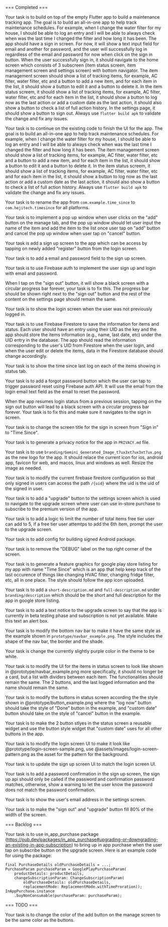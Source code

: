 === Completed ===

Your task is to build on top of the empty Flutter app to build a maintenance tracking app. The goal is to build an all-in-one app to help track maintenance schedules. For example, when I change the water filter for my house, I should be able to log an entry and I will be able to always check when was the last time I changed the filter and how long it has been. The app should have a sign in screen. For now, it will show a text input field for email and another for password, and the user will successfully log in regardless of the email and password for now when click on the sign in button. When the user successfully sign in, it should navigate to the home screen which consists of 3 subscreen (item status screen, item management screen and settings screen) with bottom navigator. The item management screen should show a list of tracking items, for example, AC filter, water filter, etc and a button to add a new item, and for each item in the list, it should show a button to edit it and a button to delete it. In the item status screem, it should show a list of tracking items, for example, AC filter, water filter, etc and for each item in the list, it should show a button to log now as the last action or add a custom date as the last action, it should also show a button to check a list of full action history. In the settings page, it should show a button to sign out. Always use `flutter build apk` to validate the change and fix any issues.

Your task is to continue on the existing code to finish the UI for the app. The goal is to build an all-in-one app to help track maintenance schedules. For example, when I change the water filter for my house, I should be able to log an entry and I will be able to always check when was the last time I changed the filter and how long it has been. The item management screen should show a list of tracking items, for example, AC filter, water filter, etc and a button to add a new item, and for each item in the list, it should show a button to edit it and a button to delete it. In the item status screem, it should show a list of tracking items, for example, AC filter, water filter, etc and for each item in the list, it should show a button to log now as the last action or add a custom date as the last action, it should also show a button to check a list of full action history. Always use `flutter build apk` to validate the change and fix any issues.

Your task is to rename the app from `com.example.time_since` to `com.hejitech.timesince` for all platforms.

Your task is to implement a pop up window when user clicks on the "add" button on the manage tab, and the pop up window should let user input the name of the item and add the item to the list once user tap on "add" button and cancel the pop up window when user tap on "cancel" button.

Your task is add a sign up screen to the app which can be access by tapping on newly added "register" button from the login screen.

Your task is to add a email and password field to the sign up screen.

Your task is to use Firebase auth to implement the user sign up and login with email and password.

When I tap on the "sign out" button, it will show a black screen with a circular progress bar forever, your task is to fix this. The progress bar should be shown right next to the "sign out" button and the rest of the content on the settings page should remain the same.

Your task is to show the login screen when the user was not previously logged in.

Your task is to use Firebase Firestore to save the information for items and status. Each user should have an entry using their UID as the key and the app should store the items information (e.g., name, last date, etc) under the UID entry in the database. The app should read the information corresponding to the user's UID from Firestore when the user login, and when the user edit or delete the items, data in the Firestore database should change accordingly.

Your task is to show the time since last log on each of the items showing in status tab.

Your task is to add a forgot password button which the user can tap to trigger password reset using Firebase auth API. It will use the email from the login email text field as the email to reset the password.

When the app resumes login status from a previous session, tapping on the sign out button will lead to a black screen with a circular progress bar forever. Your task is to fix this and make sure it navigates to the sign in screen.

Your task is to change the screen title for the sign in screen from "Sign in" to "Time Since".

Your task is to generate a privacy notice for the app in `PRIVACY.md` file.

Your task is to use `branding/Gemini_Generated_Image_t7ux3xt7ux3xt7ux.png` as the new logo for the app. It should relace the current icon for ios, android app, favicon for web, and macos, linux and windows as well. Resize the image as needed.

Your task is to modify the current firebase firestore configuration so that only signed in users can access the path `/{uid}` where the uid is the uid of the signed in user.

Your task is to add a "upgrade" button to the settings screen which is used to navigate to the upgrade screen where user can use in-store purchase to subscribe to the premium version of the app.

Your task is to add a logic to limit the number of total items free tier user can add to 5, if a free tier user attemtps to add the 6th item, prompt the user to the upgrade screen.

Your task is to add config for building signed Android package.

Your task is to remove the "DEBUG" label on the top right corner of the screen.

Your task is to generate a feature graphics for google play store listing for my app with name "Time Since" which is an app that help keep track of the last occurence of things like changing HVAC filter, changing fridge filter, etc, all in one place. The style should follow the app icon uploaded.

Your task is to add a `short-description.md` and `full-description.md` under `branding/description` which should be the short and full description for the app in google store listing.

Your task is to add a text notice to the upgrade screen to say that the app is currently in beta testing phase and subscription is not yet available. Make this text an alert box.

Your task is to modify the bottom nav bar to make it have the same style as the example shown in `prototype/navbar_example.png`. The style includes the shape of the nav bar, the border and the shade.

Your task is change the currently slightly purple color in the theme to be white.

Your task is to modify the UI for the items in status screen to look like shown in @prototype/navbar_example.png more specifically, it should no longer be a card, but a list with dividers between each item. The functionalities should remain the same. The 2 buttons, and the last logged information and the name should remain the same.

Your task is to modify the buttons in status screen according the the style shown in @prototype/button_example.png where the "log now" button should take the style of "Done" button in the example, and "custom date" button should take on the style of "cancel" button in the example.

Your task is to make the 2 button stlyes in the status screen a reusable widget and use the button style widget that "custom date" uses for all other buttons in the app.

Your task is to modify the login screen UI to make it look like @prototype/login-screen-sample.png, use @assets/images/login-screen-pattern.png as the asset for the pattern for the background.

Your task is to update the sign up screen UI to match the login screen UI.

Your task is to add a password confirmation in the sign up screen, the sign up api should only be called if the password and confirmation password matches, otherwise, show a warning to let the user know the password does not match the password confirmation.

Your task is to show the user's email address in the settings screen.

Your task is to make the "sign out" and "upgrade" button fill 80% of the width of the screen.

=== Backlog ===

Your task is to use in_app_purchase package (https://pub.dev/packages/in_app_purchase#upgrading-or-downgrading-an-existing-in-app-subscription) to bring up in app purchase when the user tap on subscribe button on the upgrade screen. Here is an example code for using the package:
```
final PurchaseDetails oldPurchaseDetails = ...;
PurchaseParam purchaseParam = GooglePlayPurchaseParam(
    productDetails: productDetails,
    changeSubscriptionParam: ChangeSubscriptionParam(
        oldPurchaseDetails: oldPurchaseDetails,
        replacementMode: ReplacementMode.withTimeProration));
InAppPurchase.instance
    .buyNonConsumable(purchaseParam: purchaseParam);
```

=== TODO ===

Your task is to change the color of the add button on the manage screen to be the same color as the buttons.
